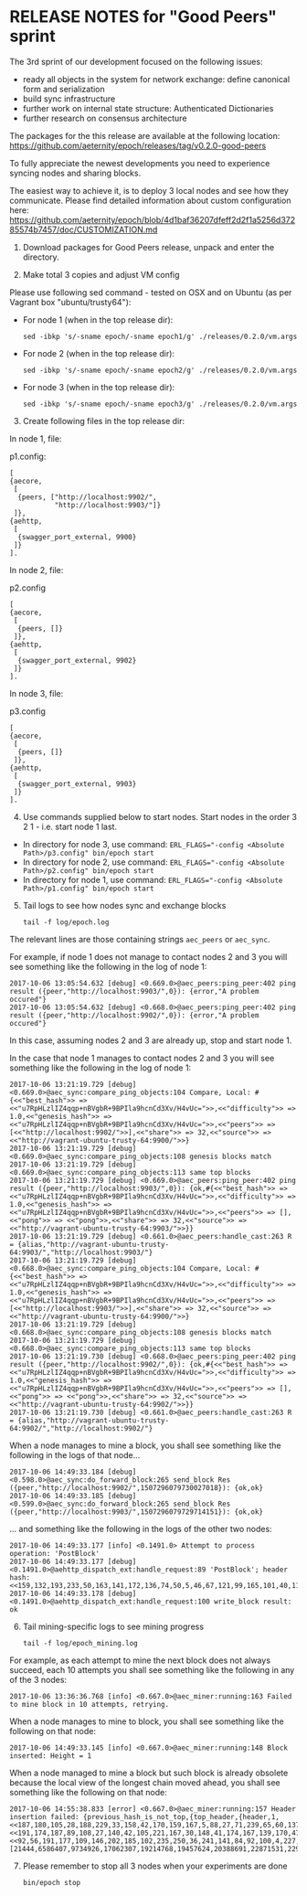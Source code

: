 # RELEASE NOTES for "Good Peers" sprint

The 3rd sprint of our development focused on the following issues:
* ready all objects in the system for network exchange: define canonical form and serialization
* build sync infrastructure
* further work on internal state structure: Authenticated Dictionaries
* further research on consensus architecture

The packages for the this release are available at the following location:
https://github.com/aeternity/epoch/releases/tag/v0.2.0-good-peers

To fully appreciate the newest developments you need to experience syncing nodes and sharing blocks.

The easiest way to achieve it, is to deploy 3 local nodes and see how they communicate.
Please find detailed information about custom configuration here:
https://github.com/aeternity/epoch/blob/4d1baf36207dfeff2d2f1a5256d37285574b7457/doc/CUSTOMIZATION.md

1. Download packages for Good Peers release, unpack and enter the directory.

2. Make total 3 copies and adjust VM config

Please use following sed command - tested on OSX and on Ubuntu (as per Vagrant box "ubuntu/trusty64"):

* For node 1 (when in the top release dir):
  ```
  sed -ibkp 's/-sname epoch/-sname epoch1/g' ./releases/0.2.0/vm.args
  ```

* For node 2 (when in the top release dir):
  ```
  sed -ibkp 's/-sname epoch/-sname epoch2/g' ./releases/0.2.0/vm.args
  ```

* For node 3 (when in the top release dir):
  ```
  sed -ibkp 's/-sname epoch/-sname epoch3/g' ./releases/0.2.0/vm.args
  ```

3. Create following files in the top release dir:

In node 1, file:

p1.config:
```
[
{aecore,
 [
  {peers, ["http://localhost:9902/",
           "http://localhost:9903/"]}
 ]},
{aehttp,
 [
  {swagger_port_external, 9900}
 ]}
].
```

In node 2, file:

p2.config
```
[
{aecore,
 [
  {peers, []}
 ]},
{aehttp,
 [
  {swagger_port_external, 9902}
 ]}
].
```

In node 3, file:

p3.config
```
[
{aecore,
 [
  {peers, []}
 ]},
{aehttp,
 [
  {swagger_port_external, 9903}
 ]}
].
```

4. Use commands supplied below to start nodes. Start nodes in the order 3 2 1 - i.e. start node 1 last.

  * In directory for node 3, use command: `ERL_FLAGS="-config <Absolute Path>/p3.config" bin/epoch start`
  * In directory for node 2, use command: `ERL_FLAGS="-config <Absolute Path>/p2.config" bin/epoch start`
  * In directory for node 1, use command: `ERL_FLAGS="-config <Absolute Path>/p1.config" bin/epoch start`

5. Tail logs to see how nodes sync and exchange blocks
    ```
    tail -f log/epoch.log
    ```

The relevant lines are those containing strings `aec_peers` or `aec_sync`.

For example, if node 1 does not manage to contact nodes 2 and 3 you will see something like the following in the log of node 1:
```
2017-10-06 13:05:54.632 [debug] <0.669.0>@aec_peers:ping_peer:402 ping result ({peer,"http://localhost:9903/",0}): {error,"A problem occured"}
2017-10-06 13:05:54.632 [debug] <0.668.0>@aec_peers:ping_peer:402 ping result ({peer,"http://localhost:9902/",0}): {error,"A problem occured"}
```
In this case, assuming nodes 2 and 3 are already up, stop and start node 1.

In the case that node 1 manages to contact nodes 2 and 3 you will see something like the following in the log of node 1:
```
2017-10-06 13:21:19.729 [debug] <0.669.0>@aec_sync:compare_ping_objects:104 Compare, Local: #{<<"best_hash">> => <<"u7RpHLzlIZ4qqp+nBVgbR+9BPIla9hcnCd3Xv/H4vUc=">>,<<"difficulty">> => 1.0,<<"genesis_hash">> => <<"u7RpHLzlIZ4qqp+nBVgbR+9BPIla9hcnCd3Xv/H4vUc=">>,<<"peers">> => [<<"http://localhost:9902/">>],<<"share">> => 32,<<"source">> => <<"http://vagrant-ubuntu-trusty-64:9900/">>}
2017-10-06 13:21:19.729 [debug] <0.669.0>@aec_sync:compare_ping_objects:108 genesis blocks match
2017-10-06 13:21:19.729 [debug] <0.669.0>@aec_sync:compare_ping_objects:113 same top blocks
2017-10-06 13:21:19.729 [debug] <0.669.0>@aec_peers:ping_peer:402 ping result ({peer,"http://localhost:9903/",0}): {ok,#{<<"best_hash">> => <<"u7RpHLzlIZ4qqp+nBVgbR+9BPIla9hcnCd3Xv/H4vUc=">>,<<"difficulty">> => 1.0,<<"genesis_hash">> => <<"u7RpHLzlIZ4qqp+nBVgbR+9BPIla9hcnCd3Xv/H4vUc=">>,<<"peers">> => [],<<"pong">> => <<"pong">>,<<"share">> => 32,<<"source">> => <<"http://vagrant-ubuntu-trusty-64:9903/">>}}
2017-10-06 13:21:19.729 [debug] <0.661.0>@aec_peers:handle_cast:263 R = {alias,"http://vagrant-ubuntu-trusty-64:9903/","http://localhost:9903/"}
2017-10-06 13:21:19.729 [debug] <0.668.0>@aec_sync:compare_ping_objects:104 Compare, Local: #{<<"best_hash">> => <<"u7RpHLzlIZ4qqp+nBVgbR+9BPIla9hcnCd3Xv/H4vUc=">>,<<"difficulty">> => 1.0,<<"genesis_hash">> => <<"u7RpHLzlIZ4qqp+nBVgbR+9BPIla9hcnCd3Xv/H4vUc=">>,<<"peers">> => [<<"http://localhost:9903/">>],<<"share">> => 32,<<"source">> => <<"http://vagrant-ubuntu-trusty-64:9900/">>}
2017-10-06 13:21:19.729 [debug] <0.668.0>@aec_sync:compare_ping_objects:108 genesis blocks match
2017-10-06 13:21:19.729 [debug] <0.668.0>@aec_sync:compare_ping_objects:113 same top blocks
2017-10-06 13:21:19.730 [debug] <0.668.0>@aec_peers:ping_peer:402 ping result ({peer,"http://localhost:9902/",0}): {ok,#{<<"best_hash">> => <<"u7RpHLzlIZ4qqp+nBVgbR+9BPIla9hcnCd3Xv/H4vUc=">>,<<"difficulty">> => 1.0,<<"genesis_hash">> => <<"u7RpHLzlIZ4qqp+nBVgbR+9BPIla9hcnCd3Xv/H4vUc=">>,<<"peers">> => [],<<"pong">> => <<"pong">>,<<"share">> => 32,<<"source">> => <<"http://vagrant-ubuntu-trusty-64:9902/">>}}
2017-10-06 13:21:19.730 [debug] <0.661.0>@aec_peers:handle_cast:263 R = {alias,"http://vagrant-ubuntu-trusty-64:9902/","http://localhost:9902/"}
```

When a node manages to mine a block, you shall see something like the following in the logs of that node...
```
2017-10-06 14:49:33.184 [debug] <0.598.0>@aec_sync:do_forward_block:265 send_block Res ({peer,"http://localhost:9902/",1507296079730027018}): {ok,ok}
2017-10-06 14:49:33.185 [debug] <0.599.0>@aec_sync:do_forward_block:265 send_block Res ({peer,"http://localhost:9903/",1507296079729714151}): {ok,ok}
```
... and something like the following in the logs of the other two nodes:
```
2017-10-06 14:49:33.177 [info] <0.1491.0> Attempt to process operation: 'PostBlock'
2017-10-06 14:49:33.177 [debug] <0.1491.0>@aehttp_dispatch_ext:handle_request:89 'PostBlock'; header hash: <<159,132,193,233,50,163,141,172,136,74,50,5,46,67,121,99,165,101,40,115,170,112,121,21,8,121,238,132,56,122,150,212>>
2017-10-06 14:49:33.178 [debug] <0.1491.0>@aehttp_dispatch_ext:handle_request:100 write_block result: ok
```

6. Tail mining-specific logs to see mining progress
    ```
    tail -f log/epoch_mining.log
    ```

For example, as each attempt to mine the next block does not always succeed, each 10 attempts you shall see something like the following in any of the 3 nodes:
```
2017-10-06 13:36:36.768 [info] <0.667.0>@aec_miner:running:163 Failed to mine block in 10 attempts, retrying.
```

When a node manages to mine to block, you shall see something like the following on that node:
```
2017-10-06 14:49:33.145 [info] <0.667.0>@aec_miner:running:148 Block inserted: Height = 1
```

When a node managed to mine a block but such block is already obsolete because the local view of the longest chain moved ahead, you shall see something like the following on that node:
```
2017-10-06 14:55:38.833 [error] <0.667.0>@aec_miner:running:157 Header insertion failed: {previous_hash_is_not_top,{top_header,{header,1,<<187,180,105,28,188,229,33,158,42,170,159,167,5,88,27,71,239,65,60,137,90,246,23,39,9,221,215,191,241,248,189,71>>,<<191,174,187,89,108,27,140,42,105,221,167,30,148,41,174,167,139,170,47,89,148,212,116,169,233,137,155,145,130,127,55,35>>,<<92,56,191,177,109,146,202,185,102,235,250,36,241,141,84,92,100,4,227,220,239,5,184,47,28,115,207,92,232,216,81,30>>,553713663,1125596692,1507300094807,1,[21444,6586407,9734926,17062307,19214768,19457624,20388691,22871531,22915558,35146174,37582353,41094493,50512682,50948743,52048504,54359502,58783324,67452260,67905997,72675145,76864212,78278965,80449837,81328841,91880678,93765245,95533733,97720772,101588269,102818356,102936000,107595015,107815273,110989552,112066712,113045125,114172277,115303768,118573306,125832620,127431107,128332518]}}}.
```

7. Please remember to stop all 3 nodes when your experiments are done
    ```
    bin/epoch stop
    ```

